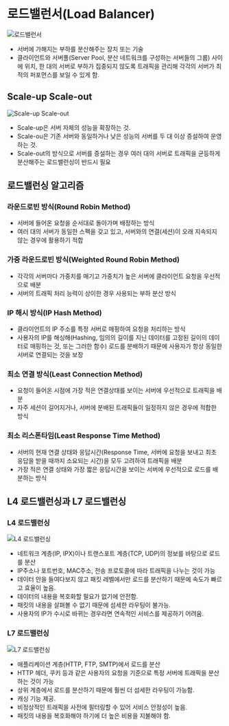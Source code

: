 # 로드밸런서(Load Balancer)

![로드밸런서](https://post-phinf.pstatic.net/MjAxOTEyMTBfMjE3/MDAxNTc1OTU0ODk1ODQ3.-GJxkoK7Apn4l0K5L1OXN4NFGsseRoaNhW2r0KIQJdog.0BchcWEI-WS-uEb3iRRrD0JyO_6eZoIWh7xf4f4J2fMg.JPEG/%EB%A1%9C%EB%93%9C%EB%B0%B8%EB%9F%B0%EC%84%9C_%EC%95%84%ED%82%A4%ED%85%8D%EC%B2%98.jpg?type=w1200)

- 서버에 가해지는 부하를 분산해주는 장치 또는 기술
- 클라이언트와 서버풀(Server Pool, 분산 네트워크를 구성하는 서버들의 그룹) 사이에 위치, 한 대의 서버로 부하가 집중되지 않도록 트래픽을 관리해 각각의 서버가 최적의 퍼포먼스를 보일 수 있게 함.

## Scale-up Scale-out

![Scale-up Scale-out](https://post-phinf.pstatic.net/MjAxOTEyMTBfMjk1/MDAxNTc1OTU1MDI2NTY4.Zxj8nWGb6G6jtHDAZPPDf-dPZnpb_hsd7ydWw5lW7vAg.AucOXPJnmLyGiHr8KpVD9Dsy59FsWv5p7qJnSyW_YFAg.JPEG/%EB%A1%9C%EB%93%9C%EB%B0%B8%EB%9F%B0%EC%8B%B1_%EC%8A%A4%EC%BC%80%EC%9D%BC.jpg?type=w1200)

- Scale-up은 서버 자체의 성능을 확장하는 것.
- Scale-ou은 기존 서버와 동일하거나 낮은 성능의 서버를 두 대 이상 증설하여 운영하는 것.
- Scale-out의 방식으로 서버를 증설하는 경우 여러 대의 서버로 트래픽을 균등하게 분산해주는 로드밸런싱이 반드시 필요

## 로드밸런싱 알고리즘

### 라운드로빈 방식(Round Robin Method)

- 서버에 들어온 요청을 순서대로 돌아가며 배정하는 방식
- 여러 대의 서버가 동일한 스펙을 갖고 있고, 서버와의 연결(세션)이 오래 지속되지 않는 경우에 활용하기 적합

### 가중 라운드로빈 방식(Weighted Round Robin Method)

- 각각의 서버마다 가중치를 매기고 가중치가 높은 서버에 클라이언트 요청을 우선적으로 배분
- 서버의 트래픽 처리 능력이 상이한 경우 사용되는 부하 분산 방식

### IP 해시 방식(IP Hash Method)

- 클라이언트의 IP 주소를 특정 서버로 매핑하여 요청을 처리하는 방식
- 사용자의 IP를 해싱해(Hashing, 임의의 길이를 지닌 데이터를 고정된 길이의 데이터로 매핑하는 것, 또는 그러한 함수) 로드를 분배하기 때문에 사용자가 항상 동일한 서버로 연결되는 것을 보장

### 최소 연결 방식(Least Connection Method)

- 요청이 들어온 시점에 가장 적은 연결상태를 보이는 서버에 우선적으로 트래픽을 배분
- 자주 세션이 길어지거나, 서버에 분배된 트래픽들이 일정하지 않은 경우에 적합한 방식

### 최소 리스폰타임(Least Response Time Method)

- 서버의 현재 연결 상태와 응답시간(Response Time, 서버에 요청을 보내고 최초 응답을 받을 때까지 소요되는 시간)을 모두 고려하여 트래픽을 배분
- 가장 적은 연결 상태와 가장 짧은 응답시간을 보이는 서버에 우선적으로 로드를 배분하는 방식

## L4 로드밸런싱과 L7 로드밸런싱

### L4 로드밸런싱

![L4 로드밸런싱](https://post-phinf.pstatic.net/MjAxOTEyMTBfNCAg/MDAxNTc1OTU1MzY3OTM2.nG91HOEOh6Sc1AuUgbN3O4pcnEI-rh24UKSrrrjkrcsg.VcG18MidW4az7Oh0RQfRPLDBHNRyGayE1BsQxDImL3Ig.JPEG/L4-%EB%A1%9C%EB%93%9C%EB%B0%B8%EB%9F%B0%EC%8B%B1.jpg?type=w1200)

- 네트워크 계층(IP, IPX)이나 트랜스포트 계층(TCP, UDP)의 정보를 바탕으로 로드를 분산
- IP주소나 포트번호, MAC주소, 전송 프로토콜에 따라 트래픽을 나누는 것이 가능
- 데이터 안을 들여다보지 않고 패킷 레벨에서만 로드를 분산하기 때문에 속도가 빠르고 효율이 높음.
- 데이터의 내용을 복호화할 필요가 없기에 안전함.
- 패킷의 내용을 살펴볼 수 없기 때문에 섬세한 라우팅이 불가능.
- 사용자의 IP가 수시로 바뀌는 경우라면 연속적인 서비스를 제공하기 어려움.

### L7 로드밸런싱

![L7 로드밸런싱](https://post-phinf.pstatic.net/MjAxOTEyMTBfMjA1/MDAxNTc1OTU1MzgxODY5.odnG4CRES0e5bH7sOKyWRP1c8uO_XC4VX9A3HPeI1JQg.lNL2eJYbMz6NX1e5YFzfHDMQHn4YrdOJR2VYHmq5e1Ig.JPEG/L7-%EB%A1%9C%EB%93%9C%EB%B0%B8%EB%9F%B0%EC%8B%B1.jpg?type=w1200)

- 애플리케이션 계층(HTTP, FTP, SMTP)에서 로드를 분산
- HTTP 헤더, 쿠키 등과 같은 사용자의 요청을 기준으로 특정 서버에 트래픽을 분산하는 것이 가능
- 상위 계층에서 로드를 분산하기 때문에 훨씬 더 섬세한 라우팅이 가능함.
- 캐싱 기능 제공.
- 비정상적인 트래픽을 사전에 필터링할 수 있어 서비스 안정성이 높음.
- 패킷의 내용을 복호화해야 하기에 더 높은 비용을 지불해야 함.
